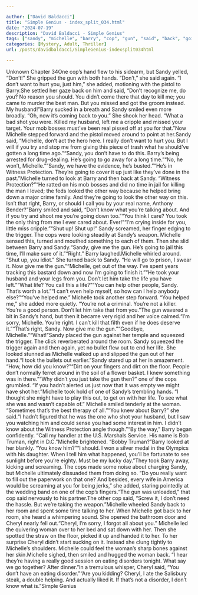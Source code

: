 ```yaml
---

author: ["David Baldacci"]
title: "Simple Genius - index_split_034.html"
date: "2024-07-19"
description: "David Baldacci - Simple Genius"
tags: ["sandy", "michelle", "barry", "cop", "gun", "said", "back", "going", "took", "know", "life", "one", "cheryl", "hand", "husband", "smiled", "around", "time", "way", "right", "woman", "want", "added", "even", "shot"]
categories: [Mystery, Adult, Thriller]
url: /posts/davidbaldacci/SimpleGenius-indexsplit034html

---
```



Unknown
Chapter 34One cop’s hand flew to his sidearm, but Sandy yelled, “Don’t!” She gripped the gun with both hands. “Don’t,” she said again. “I don’t want to hurt you, just him,” she added, motioning with the pistol to Barry.She settled her gaze back on him and said, “Don’t recognize me, do you? No reason you should. You didn’t come there that day to kill me; you came to murder the best man. But you missed and got the groom instead. My husband!”Barry sucked in a breath and Sandy smiled even more broadly. “Oh, now it’s coming back to you.” She shook her head. “What a bad shot you were. Killed my husband, left me a cripple and missed your target. Your mob bosses must’ve been real pissed off at you for that.”Now Michelle stepped forward and the pistol moved around to point at her.Sandy said, “Michelle, don’t act the hero here. I really don’t want to hurt you. But I will if you try and stop me from giving this piece of trash what he should’ve gotten a long time ago.”“Sandy, you don’t have to do this. Barry’s being arrested for drug–dealing. He’s going to go away for a long time.”“No, he won’t, Michelle.”“Sandy, we have the evidence, he’s busted.”“He’s in Witness Protection. They’re going to cover it up just like they’ve done in the past.”Michelle turned to look at Barry and then back at Sandy. “Witness Protection?”“He ratted on his mob bosses and did no time in jail for killing the man I loved; the feds looked the other way because he helped bring down a major crime family. And they’re going to look the other way on this. Isn’t that right, Barry, or should I call you by your real name, Anthony Bender?”Barry smiled and said, “Don’t know what you’re talking about. And if you try and shoot me you’re going down too.”“You think I care? You took the only thing from me I ever cared about. Ever!”“I’m crying inside for you, little miss cripple.”“Shut up! Shut up!” Sandy screamed, her finger edging to the trigger. The cops were looking steadily at Sandy’s weapon. Michelle sensed this, turned and mouthed something to each of them. Then she slid between Barry and Sandy.“Sandy, give me the gun. He’s going to jail this time, I’ll make sure of it.”“Right.” Barry laughed.Michelle whirled around. “Shut up, you idiot.” She turned back to Sandy. “He will go to prison, I swear it. Now give me the gun.”“Michelle, get out of the way. I’ve spent years tracking this bastard down and now I’m going to finish it.”“He took your husband and your legs from you. Don’t let him take the life you have left.”“What life? You call this a life?”“You can help other people, Sandy. That’s worth a lot.”“I can’t even help myself, so how can I help anybody else?”“You’ve helped me.” Michelle took another step forward. “You helped me,” she added more quietly. “You’re not a criminal. You’re not a killer. You’re a good person. Don’t let him take that from you.”The gun wavered a bit in Sandy’s hand, but then it became very rigid and her voice calmed.“I’m sorry, Michelle. You’re right. I can’t kill that filth even if he does deserve it.”“That’s right, Sandy. Now give me the gun.”“Goodbye, Michelle.”“What!”Sandy placed the gun against her temple and squeezed the trigger. The click reverberated around the room. Sandy squeezed the trigger again and then again, yet no bullet flew out to end her life. She looked stunned as Michelle walked up and slipped the gun out of her hand.“I took the bullets out earlier.”Sandy stared up at her in amazement. “How, how did you know?”“Dirt on your fingers and dirt on the floor. People don’t normally ferret around in the soil of a flower basket. I knew something was in there.”“Why didn’t you just take the gun then?” one of the cops grumbled. “If you hadn’t alerted us just now that it was empty we might have shot her.”Michelle took hold of one of Sandy’s trembling hands. “I thought she might have to play this out, to get on with her life. To see what she was and wasn’t capable of.” Michelle smiled tenderly at the woman. “Sometimes that’s the best therapy of all.”“You knew about Barry?” she said.“I hadn’t figured that he was the one who shot your husband, but I saw you watching him and could sense you had some interest in him. I didn’t know about the Witness Protection angle though.”“By the way,” Barry began confidently. “Call my handler at the U.S. Marshals Service. His name is Bob Truman, right in D.C.”Michelle brightened. “Bobby Truman?”Barry looked at her blankly. “You know him?”“I should. I won a silver medal in the Olympics with his daughter. When I tell him what happened, you’ll be fortunate to see sunlight before you’re eighty. Must be my lucky day.”They took Barry away, kicking and screaming. The cops made some noise about charging Sandy, but Michelle ultimately dissuaded them from doing so. “Do you really want to fill out the paperwork on that one? And besides, every wife in America would be screaming at you for being jerks,” she added, staring pointedly at the wedding band on one of the cop’s fingers.“The gun was unloaded,” that cop said nervously to his partner.The other cop said, “Screw it, I don’t need the hassle. But we’re taking the weapon.”Michelle wheeled Sandy back to her room and spent some time talking to her. When Michelle got back to her room, she heard a whimpering sound. She opened the bathroom door and Cheryl nearly fell out.“Cheryl, I’m sorry, I forgot all about you.” Michelle led the quivering woman over to her bed and sat down with her. Then she spotted the straw on the floor, picked it up and handed it to her. To her surprise Cheryl didn’t start sucking on it. Instead she clung tightly to Michelle’s shoulders. Michelle could feel the woman’s sharp bones against her skin.Michelle sighed, then smiled and hugged the woman back. “I hear they’re having a really good session on eating disorders tonight. What say we go together? After dinner.”In a tremulous whisper, Cheryl said, “You don’t have an eating disorder.”“Are you kidding? Cheryl, I ate the Salisbury steak, a double helping. And actually liked it. If that’s not a disorder, I don’t know what is.”Simple Genius

